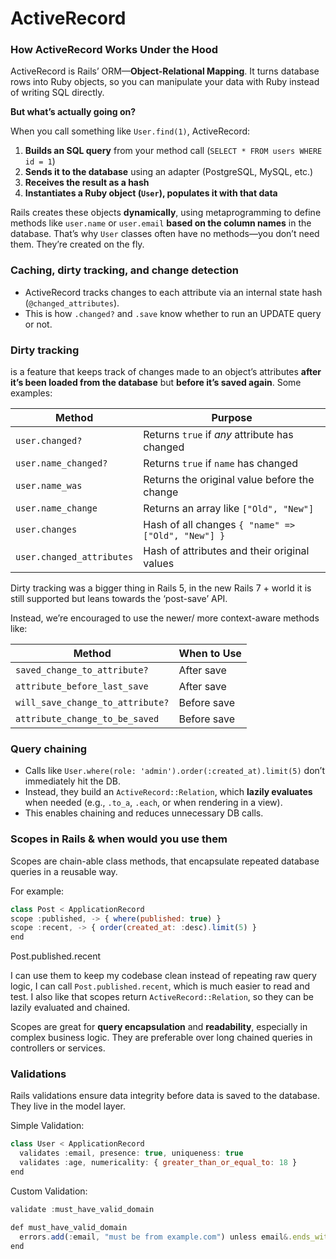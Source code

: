 # ActiveRecord

### How ActiveRecord Works Under the Hood

ActiveRecord is Rails’ ORM—**Object-Relational Mapping**. It turns database rows into Ruby objects, so you can manipulate your data with Ruby instead of writing SQL directly.

**But what’s actually going on?**

When you call something like `User.find(1)`, ActiveRecord:

1. **Builds an SQL query** from your method call (`SELECT * FROM users WHERE id = 1`)
2. **Sends it to the database** using an adapter (PostgreSQL, MySQL, etc.)
3. **Receives the result as a hash**
4. **Instantiates a Ruby object (`User`), populates it with that data**

Rails creates these objects **dynamically**, using metaprogramming to define methods like `user.name` or `user.email` **based on the column names** in the database. That’s why `User` classes often have no methods—you don’t need them. They’re created on the fly.

### Caching, dirty tracking, and change detection

- ActiveRecord tracks changes to each attribute via an internal state hash (`@changed_attributes`).
- This is how `.changed?` and `.save` know whether to run an UPDATE query or not.

### Dirty tracking

is a feature that keeps track of changes made to an object’s attributes **after it’s been loaded from the database** but **before it’s saved again**. Some examples:

| Method | Purpose |
| --- | --- |
| `user.changed?` | Returns `true` if *any* attribute has changed |
| `user.name_changed?` | Returns `true` if `name` has changed |
| `user.name_was` | Returns the original value before the change |
| `user.name_change` | Returns an array like `["Old", "New"]` |
| `user.changes` | Hash of all changes `{ "name" => ["Old", "New"] }` |
| `user.changed_attributes` | Hash of attributes and their original values |

Dirty tracking was a bigger thing in Rails 5, in the new Rails 7 + world it is still supported but leans towards the ‘post-save’ API.

Instead, we’re encouraged to use the newer/ more context-aware methods like:

| Method | When to Use |
| --- | --- |
| `saved_change_to_attribute?` | After save |
| `attribute_before_last_save` | After save |
| `will_save_change_to_attribute?` | Before save |
| `attribute_change_to_be_saved` | Before save |

### Query chaining

- Calls like `User.where(role: 'admin').order(:created_at).limit(5)` don’t immediately hit the DB.
- Instead, they build an `ActiveRecord::Relation`, which **lazily evaluates** when needed (e.g., `.to_a`, `.each`, or when rendering in a view).
- This enables chaining and reduces unnecessary DB calls.

### Scopes in Rails & when would you use them

Scopes are chain-able class methods, that encapsulate repeated database queries in a reusable way. 

For example: 

```jsx
class Post < ApplicationRecord
scope :published, -> { where(published: true) }
scope :recent, -> { order(created_at: :desc).limit(5) }
end
```

Post.published.recent

I can use them to keep my codebase clean instead of repeating raw query logic, I can call `Post.published.recent`, which is much easier to read and test. I also like that scopes return `ActiveRecord::Relation`, so they can be lazily evaluated and chained.

Scopes are great for **query encapsulation** and **readability**, especially in complex business logic. They are preferable over long chained queries in controllers or services.

### Validations

Rails validations ensure data integrity before data is saved to the database. They live in the model layer.

Simple Validation:

```jsx
class User < ApplicationRecord
  validates :email, presence: true, uniqueness: true
  validates :age, numericality: { greater_than_or_equal_to: 18 }
end
```

Custom Validation:

```jsx
validate :must_have_valid_domain

def must_have_valid_domain
  errors.add(:email, "must be from example.com") unless email&.ends_with?("@example.com")
end
```